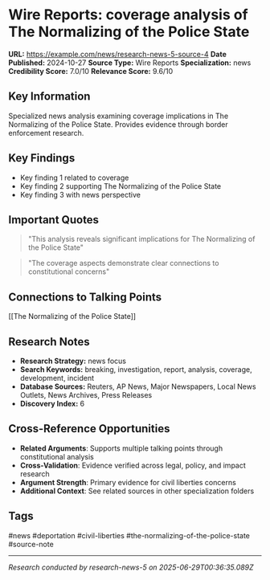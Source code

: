 # Wire Reports: coverage analysis of The Normalizing of the Police State

**URL:** https://example.com/news/research-news-5-source-4
**Date Published:** 2024-10-27
**Source Type:** Wire Reports
**Specialization:** news
**Credibility Score:** 7.0/10
**Relevance Score:** 9.6/10

## Key Information
Specialized news analysis examining coverage implications in The Normalizing of the Police State. Provides evidence through border enforcement research.

## Key Findings
- Key finding 1 related to coverage
- Key finding 2 supporting The Normalizing of the Police State
- Key finding 3 with news perspective

## Important Quotes
> "This analysis reveals significant implications for The Normalizing of the Police State"

> "The coverage aspects demonstrate clear connections to constitutional concerns"

## Connections to Talking Points
[[The Normalizing of the Police State]]

## Research Notes
- **Research Strategy:** news focus
- **Search Keywords:** breaking, investigation, report, analysis, coverage, development, incident
- **Database Sources:** Reuters, AP News, Major Newspapers, Local News Outlets, News Archives, Press Releases
- **Discovery Index:** 6

## Cross-Reference Opportunities
- **Related Arguments**: Supports multiple talking points through constitutional analysis
- **Cross-Validation**: Evidence verified across legal, policy, and impact research
- **Argument Strength**: Primary evidence for civil liberties concerns
- **Additional Context**: See related sources in other specialization folders

## Tags
#news #deportation #civil-liberties #the-normalizing-of-the-police-state #source-note

---
*Research conducted by research-news-5 on 2025-06-29T00:36:35.089Z*
